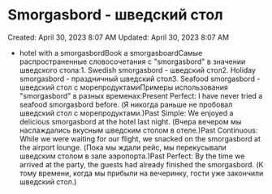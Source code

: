 # Smorgasbord - шведский стол

Created: April 30, 2023 8:07 AM
Updated: April 30, 2023 8:07 AM

- hotel with a smorgasbordBook a smorgasboardСамые распространенные словосочетания с "smorgasbord" в значении шведского стола:1. Swedish smorgasbord - шведский стол2. Holiday smorgasbord - праздничный шведский стол3. Seafood smorgasbord - шведский стол с морепродуктамиПримеры использования "smorgasbord" в разных временах:Present Perfect: I have never tried a seafood smorgasbord before. (Я никогда раньше не пробовал шведский стол с морепродуктами.)Past Simple: We enjoyed a delicious smorgasbord at the hotel last night. (Вчера вечером мы наслаждались вкусным шведским столом в отеле.)Past Continuous: While we were waiting for our flight, we snacked on the smorgasbord at the airport lounge. (Пока мы ждали рейс, мы перекусывали шведским столом в зале аэропорта.)Past Perfect: By the time we arrived at the party, the guests had already finished the smorgasbord. (К тому времени, когда мы прибыли на вечеринку, гости уже закончили шведский стол.)
